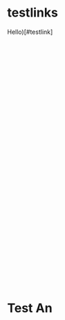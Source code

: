 # testlinks
Hello)[#testlink]

<br/>
<br/>
<br/>
<br/>
<br/>
<br/><br/>
<br/>
<br/>
<br/><br/><br/><br/><br/><br/><br/><br/><br/><br/><br/><br/><br/><br/><br/><br/><br/><br/><br/><br/><br/><br/><br/><br/>

# Test An <a name="testlink"></a>
